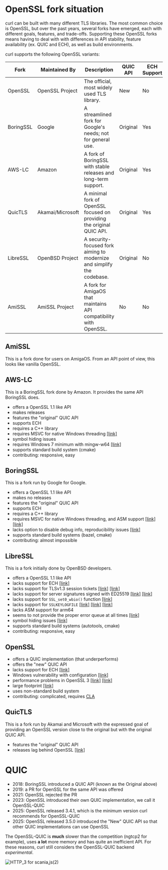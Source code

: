 # OpenSSL fork situation

curl can be built with many different TLS libraries. The most common choice is OpenSSL, but over the past years, several forks have emerged, each with different goals, features, and trade-offs. Supporting these OpenSSL forks means having to deal with with differences in API stability, feature availability (ex. QUIC and ECH), as well as build environments.

curl supports the following OpenSSL variants:

<!----><!----><!----><!----><!----><!----><!----><!----><!----><!----><!----><!----><!----><!----><!----><!----><!----><!----><!----><!----><!----><!----><!----><!----><!----><!---->
Fork | Maintained By | Description | QUIC API | ECH Support | Release Model
-- | -- | -- | -- | -- | --
OpenSSL | OpenSSL Project | The official, most widely used TLS library. | New | No | Yes, regular
BoringSSL | Google | A streamlined fork for Google's needs; not for general use. | Original | Yes | No releases
AWS-LC | Amazon | A fork of BoringSSL with stable releases and long-term support. | Original | Yes | Yes, regular
QuicTLS | Akamai/Microsoft | A minimal fork of OpenSSL focused on providing the original QUIC API. | Original | Yes | Lags OpenSSL
LibreSSL | OpenBSD Project | A security-focused fork aiming to modernize and simplify the codebase. | Original | No | Yes, regular
AmiSSL | AmiSSL Project | A fork for AmigaOS that maintains API compatibility with OpenSSL. | No | No | Yes, regular


## AmiSSL

This is a fork done for users on AmigaOS. From an API point of view, this
looks like vanilla OpenSSL.

## AWS-LC

This is a BoringSSL fork done by Amazon. It provides the same API BoringSSL
does.

- offers a OpenSSL 1.1 like API
- makes releases
- features the "original" QUIC API
- supports ECH
- requires a C++ library
- requires MSVC for native Windows threading [[link]](https://github.com/aws/aws-lc/blob/6d2eb62ba375ebba7ab20ab277332f5bff9e13f0/crypto/thread_win.c#L194-L210)
- symbol hiding issues
- requires Windows 7 minimum with mingw-w64 [[link]](https://github.com/aws/aws-lc/blob/6d2eb62ba375ebba7ab20ab277332f5bff9e13f0/CMakeLists.txt#L510)
- supports standard build system (cmake)
- contributing: responsive, easy

## BoringSSL

This is a fork run by Google for Google.

- offers a OpenSSL 1.1 like API
- makes no releases
- features the "original" QUIC API
- supports ECH
- requires a C++ library
- requires MSVC for native Windows threading, and ASM support [[link]](https://github.com/curl/curl-for-win/blob/e7a1232f3478a85f1d8e57f75703421e2f958812/boringssl.patch) [[link]](https://boringssl.googlesource.com/boringssl/+/refs/tags/0.20250818.0/crypto/thread_win.cc#149)
- lacks option to disable debug info, reproducibility issues [[link]](https://boringssl.googlesource.com/boringssl/+/refs/tags/0.20250818.0/CMakeLists.txt#138)
- supports standard build systems (bazel, cmake)
- contributing: almost impossible

## LibreSSL

This is a fork initially done by OpenBSD developers.

- offers a OpenSSL 1.1 like API
- lacks support for ECH [[link]](https://github.com/libressl/portable/issues/546)
- lacks support for TLSv1.3 session tickets [[link]](https://github.com/libressl/portable/issues/719) [[link]](https://github.com/curl/curl/issues/18031#issuecomment-3144406973)
- lacks support for server signatures signed with ED25519 [[link]](https://github.com/libressl/portable/issues/821) [[link]](https://github.com/curl/curl-for-win/discussions/78)
- lacks support for `SSL_set0_wbio()` function [[link]](https://github.com/libressl/portable/issues/838)
- lacks support for `SSLKEYLOGFILE` [[link]](https://marc.info/?l=libressl&m=158908819814107) [[link]](https://github.com/curl/curl/issues/18236) [[link]](https://github.com/curl/curl/issues/13672)
- lacks ASM support for arm64
- seems to not provide the proper error queue at all times [[link]](https://github.com/curl/curl/issues/18297#issuecomment-3193517729)
- symbol hiding issues [[link]](https://github.com/libressl/portable/issues/957)
- supports standard build systems (autotools, cmake)
- contributing: responsive, easy

## OpenSSL

- offers a QUIC implementation (that underperforms)
- offers the "new" QUIC API
- lacks support for ECH [[link]](https://github.com/openssl/openssl/pull/22938)
- Windows vulnerability with configuration [[link]](https://github.com/openssl/openssl/issues/24528)
- performance problems in OpenSSL 3 [[link]](https://www.haproxy.com/blog/state-of-ssl-stacks) [[link]](https://www.memorysafety.org/blog/rustls-server-perf/)
- large footprint [[link]](https://github.com/curl/curl-for-win/commit/c90c3c1ea5b9ddeed8b0f87afe2aff6dee0adb35)
- uses non-standard build system
- contributing: complicated, requires [CLA](https://openssl-library.org/policies/cla/)

## QuicTLS

This is a fork run by Akamai and Microsoft with the expressed goal of
providing an OpenSSL version close to the original but with the original QUIC
API.

- features the "original" QUIC API
- releases lag behind OpenSSL [[link]](https://github.com/quictls/openssl/releases)

# QUIC

- 2018: BoringSSL introduced a QUIC API (known as the Original above)
- 2019: a PR for OpenSSL for the same API was offered 
- 2021: OpenSSL rejected the PR
- 2023: OpenSSL introduced their own QUIC implementation, we call it OpenSSL-QUIC
- 2025: OpenSSL released 3.4.1, which is the minimum version curl recommends for OpenSSL-QUIC
- 2025: OpenSSL released 3.5.0 introduced the "New" QUIC API so that other QUIC implementations can use OpenSSL

The OpenSSL-QUIC is **much** slower than the competition (ngtcp2 for example), uses **a lot** more memory and has quite an inefficient API. For these reasons, curl still considers the OpenSSL-QUIC backend *experimental*.

![HTTP_3 for scania,js(2)](https://github.com/user-attachments/assets/6b6bd518-8c06-456a-9776-a43f73796b7e)
